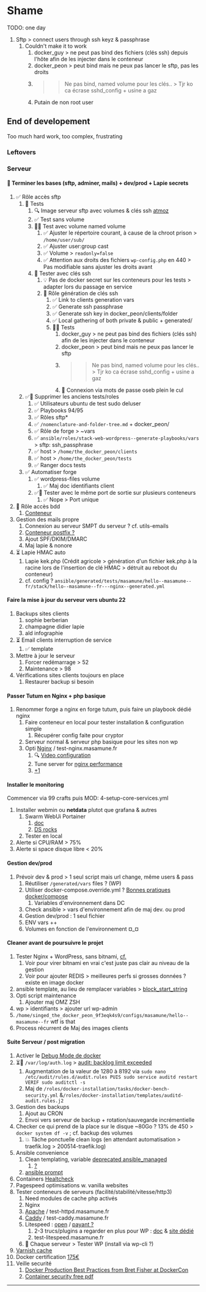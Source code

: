 # Shame

TODO: one day

1. Sftp > connect users through ssh keyz & passphrase
   1. Couldn't make it to work
      1. docker_guy > ne peut pas bind des fichiers (clés ssh) depuis l'hôte afin de les injecter dans le conteneur
      2. docker_peon > peut bind mais ne peux pas lancer le sftp, pas les droits
      3. >> Ne pas bind, named volume pour les clés.. > Tjr ko ca écrase sshd_config + usine a gaz
      4. Putain de non root user

## End of developement

Too much hard work, too complex, frustrating

### Leftovers

### Serveur

#### 🚀 Terminer les bases (sftp, adminer, mails) + dev/prod + Lapie secrets

1. ✅ Rôle accès sftp
   1. 📌 Tests
      1. 🔍 Image serveur sftp avec volumes & clés ssh [atmoz](https://hub.docker.com/r/atmoz/sftp)
      2. ✅ Test sans volume
      3. 🐛✅ Test avec volume named volume
         1. ✅ Ajuster le répertoire courant, à cause de la chroot prison > `/home/user/sub/`
         2. ✅ Ajuster user:group cast
         3. ✅ Volume > `readonly=false`
         4. ✅ Attention aux droits des fichiers `wp-config.php` en 440 > Pas modifiable sans ajuster les droits avant
      4. 💩 Tester avec clés ssh
         1. 💡 Pas de docker secret sur les conteneurs pour les tests > adapter lors du passage en service
         2. 💩 Rôle génération de clés ssh
            1. ✅ Link to clients generation vars
            2. ✅ Generate ssh passphrase
            3. ✅ Generate ssh key in docker_peon/clients/folder
            4. ✅ Local gathering of both private & public + generated/
            5. 📌💩 Tests
               1. docker_guy > ne peut pas bind des fichiers (clés ssh) afin de les injecter dans le conteneur
               2. docker_peon > peut bind mais ne peux pas lancer le sftp
               3. >> Ne pas bind, named volume pour les clés.. > Tjr ko ca écrase sshd_config + usine a gaz
               4. 💩 Connexion via mots de passe oseb plein le cul
   2. ✅🧽 Supprimer les anciens tests/roles
      1. ✅ Utilisateurs ubuntu de test sudo deluser
      2. ✅ Playbooks 94/95
      3. ✅ Rôles sftp*
      4. ✅ `/nomenclature-and-folder-tree.md` + docker_peon/
      5. ✅ Rôle de forge > ~vars
      6. ✅ `ansible/roles/stack-web-wordpress--generate-playbooks/vars` > sftp: ssh_passphrase
      7. ✅ host > `/home/the_docker_peon/clients`
      8. ✅ host > `/home/the_docker_peon/tests`
      9. ✅ Ranger docs tests
   3. ✅ Automatiser forge
      1. ✅ wordpress-files volume
         1. ✅ Maj doc identifiants client
      2. ✅🐛 Tester avec le même port de sortie sur plusieurs conteneurs
         1. ✅ Nope > Port unique
2. 🚀 Rôle accès bdd
   1. [Conteneur](https://hub.docker.com/_/adminer)
3. Gestion des mails propre
    1. Connexion au serveur SMPT du serveur ? cf. utils-emails
    2. [Conteneur postfix ?](https://hub.docker.com/_/postfixadmin)
    3. Ajout SPF/DKIM/DMARC
    4. Maj lapie & nonore
4. ⏳ Lapie HMAC auto
    1. Lapie kek.php (Crédit agricole > génération d'un fichier kek.php à la racine lors de l'insertion de clé HMAC > détruit au reboot du conteneur)
    2. cf. config ? `ansible/generated/tests/masamune/hello--masamune--fr/stack/hello--masamune--fr---nginx--generated.yml`

#### Faire la mise à jour du serveur vers ubuntu 22

1. Backups sites clients
   1. sophie berberian
   2. champagne didier lapie
   3. ald infographie
2. ⏳ Email clients interruption de service
    1. ✅ template
3. Mettre à jour le serveur
    1. Forcer redémarrage > 52
    2. Maintenance > 98
4. Vérifications sites clients toujours en place
   1. Restaurer backup si besoin

#### Passer Tutum en Nginx + php basique

1. Renommer forge a nginx en forge tutum, puis faire un playbook dédié nginx
    1. Faire conteneur en local pour tester installation & configuration simple
       1. Récupérer config faite pour cryptor
    2. Serveur normal & serveur php basique pour les sites non wp
    3. Opti [Nginx](https://hub.docker.com/_/nginx) / test-nginx.masamune.fr
       1. 🔍 [Video configuration](https://www.youtube.com/watch?v=C5kMgshNc6g)
       2. Tune server for [nginx performance](https://www.nginx.com/blog/10-tips-for-10x-application-performance/)
       3. [+1](https://blog.monitis.com/blog/6-best-practices-for-optimizing-your-nginx-performance/)

#### Installer le monitoring

Commencer via 99 crafts puis MOD: 4-setup-core-services.yml

1. Installer webmin ou **netdata** plutot que grafana & autres
   1. Swarm WebUi Portainer
      1. [doc](https://portainer.readthedocs.io/en/stable/deployment.html)
      2. [DS rocks](https://dockerswarm.rocks/portainer/)
   2. Tester en local
2. Alerte si CPU/RAM > 75%
3. Alerte si space disque libre < 20%

#### Gestion dev/prod

1. Prévoir dev & prod > 1 seul script mais url change, même users & pass
    1. Réutiliser `/generated/vars` files ? (WP)
    2. Utiliser docker-compose.override.yml ? [Bonnes pratiques docker/compose](https://nickjanetakis.com/blog/best-practices-around-production-ready-web-apps-with-docker-compose)
       1. Variables d'environnement dans DC
    3. Check ansible > vars d'environnement afin de maj dev. ou prod
    4. Gestion dev/prod : 1 seul fichier
    5. ENV vars ++
    6. Volumes en fonction de l'environnement ¤_¤

#### Cleaner avant de poursuivre le projet

1. Tester Nginx + WordPress, sans bitnami, [cf.](https://wordpress.org/support/article/nginx/)
   1. Voir pour virer bitnami en vrai c'est juste pas clair au niveau de la gestion
   2. Voir pour ajouter REDIS > meilleures perfs si grosses données ? existe en image docker
2. ansible template, au lieu de remplacer variables > [block_start_string](https://docs.ansible.com/ansible/latest/collections/ansible/builtin/template_module.html#parameter-block_start_string)
3. Opti script maintenance
    1. Ajouter maj OMZ ZSH
4. wp > identifiants > ajouter url wp-admin
5. `/home/singed_the_docker_peon_9f3eqk4s9/configs/masamune/hello--masamune--fr` wtf is that
6. Process récurrent de Maj des images clients

#### Suite Serveur / post migration

1. Activer le [Debug Mode de docker](https://docs.docker.com/engine/reference/commandline/dockerd/#daemon-configuration-file)
2. ⏳📌 `/var/log/auth.log` > [audit: backlog limit exceeded](https://aws.amazon.com/fr/premiumsupport/knowledge-center/troubleshoot-audit-backlog-errors-ec2/)
   1. Augmentation de la valeur de 1280 à 8192 via `sudo nano /etc/audit/rules.d/audit.rules PUIS sudo service auditd restart VERIF sudo auditctl -s`
   2. Maj de `/roles/docker-installation/tasks/docker-bench-security.yml` &`/roles/docker-installation/templates/auditd-audit.rules.j2`
3. Gestion des backups
    1. Ajout au CRON
    2. Envoi vers serveur de backup + rotation/sauvegarde incrémentielle
4. Checker ce qui prend de la place sur le disque ~80Go ? 13% de 450 > `docker system df -v` ; cf. backup des volumes
   1. 💥 Tâche ponctuelle clean logs (en attendant automatisation > traefik.log > 200514-traefik.log)
5. Ansible convenience
    1. Clean templating, variable [deprecated ansible_managed](https://docs.ansible.com/ansible/2.4/intro_configuration.html#ansible-managed)
        1. [?](https://docs.ansible.com/ansible/latest/reference_appendices/config.html#default-managed-str)
    2. [ansible prompt](https://docs.ansible.com/ansible/latest/user_guide/playbooks_prompts.html)
6. Containers [Healtcheck](https://blog.sixeyed.com/docker-healthchecks-why-not-to-use-curl-or-iwr/)
7. Pagespeed optimisations w. vanilla websites
8. Tester conteneurs de serveurs (facilité/stabilité/vitesse/http3)
    1. Need modules de cache php activés
    2. Nginx
    3. [Apache](https://hub.docker.com/_/httpd) / test-httpd.masamune.fr
    4. [Caddy](https://hub.docker.com/_/caddy) / test-caddy.masamune.fr
    5. Litespeed : [open](https://hub.docker.com/r/litespeedtech/openlitespeed) / [payant ?](https://hub.docker.com/r/litespeedtech/litespeed)
       1. 2-3 trucs/plugins a regarder en plus pour WP : [doc](https://www.litespeedtech.com/open-source) & [site dédié](https://lscache.io/)
       2. test-litespeed.masamune.fr
    6. 🌱 Chaque serveur > Tester WP (install via wp-cli ?)
9. [Varnish cache](https://varnish-cache.org/)
10. Docker certification [175€](https://success.docker.com/certification)
11. Veille securité
    1. [Docker Production Best Practices from Bret Fisher at DockerCon](https://www.youtube.com/watch?v=V4f_sHTzvCI)
    2. [Container security free pdf](http://containersecurity.tech/)

---
